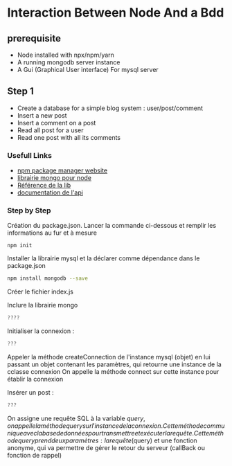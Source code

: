 # Interaction Between Node And a Bdd

## prerequisite
* Node installed with npx/npm/yarn 
* A running mongodb server instance
* A Gui (Graphical User interface) For mysql server

## Step 1
* Create a database for a simple blog system : user/post/comment
* Insert a new post
* Insert a comment on a post
* Read all post for a user
* Read one post with all its comments 

### Usefull Links
* [npm package manager website](https://www.npmjs.com)
* [librairie mongo pour node](https://www.npmjs.com/package/mongodb)
* [Référence de la lib](http://mongodb.github.io/node-mongodb-native/3.0/)
* [documentation de l'api](http://mongodb.github.io/node-mongodb-native/3.0/api/)


### Step by Step
Création du package.json. Lancer la commande ci-dessous et remplir les informations au fur et à mesure
```
npm init
```

Installer la librairie mysql et la déclarer comme dépendance dans le package.json 
```bash 
npm install mongodb --save
```

Créer le fichier index.js

Inclure la librairie mongo
````javascript
????
````
Initialiser la connexion :  
```javascript
???

```
Appeler la méthode createConnection de l'instance mysql (objet) en lui passant un objet contenant les paramètres, qui retourne une instance de la cclasse connexion
On appelle la méthode connect sur cette instance pour établir la connexion



Insérer un post :
````javascript
???
````
On assigne une requête SQL à la variable $query, 
on appelle la méthode query sur l'instance de la connexion. Cette méthode communique avec la base de données pour transmettre et exécuter la requête.
Cette méthode query prend deux paramètres : la requête ($query) et une fonction anonyme, qui va permettre de gérer le retour du serveur (callBack ou fonction de rappel)


